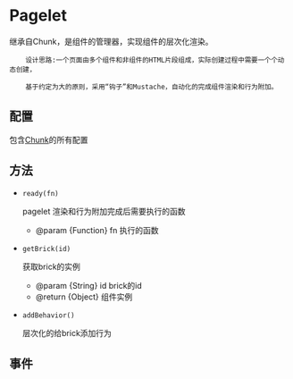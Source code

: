 # Pagelet

继承自Chunk，是组件的管理器，实现组件的层次化渲染。


        设计思路:一个页面由多个组件和非组件的HTML片段组成，实际创建过程中需要一个个动态创建，

        基于约定为大的原则，采用“钩子”和Mustache，自动化的完成组件渲染和行为附加。

## 配置

包含[Chunk](/etaoux/brix/tree/master/docs/chunk.md)的所有配置

## 方法

* `ready(fn)`

    pagelet 渲染和行为附加完成后需要执行的函数

    * @param {Function} fn 执行的函数

* `getBrick(id)`

    获取brick的实例

    * @param  {String} id brick的id
    * @return {Object} 组件实例

* `addBehavior()`

    层次化的给brick添加行为


## 事件







